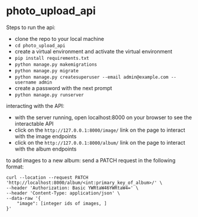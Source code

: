 # photo_upload_api
Steps to run the api:
- clone the repo to your local machine
- `cd photo_upload_api`
- create a virtual environment and activate the virtual environment
- `pip install requirements.txt`
- `python manage.py makemigrations`
- `python manage.py migrate` 
- `python manage.py createsuperuser --email admin@example.com --username admin`
- create a password with the next prompt
- `python manage.py runserver`

interacting with the API:
- with the server running, open localhost:8000 on your browser to see the interactable API
- click on the `http://127.0.0.1:8000/image/` link on the page to interact with the image endpoints
- click on the `http://127.0.0.1:8000/album/` link on the page to interact with the album endpoints

to add images to a new album:
send a PATCH request in the following format: 

```
curl --location --request PATCH 'http://localhost:8000/album/<int:primary_key_of_album>/' \
--header 'Authorization: Basic YWRtaW46YWRtaW4=' \
--header 'Content-Type: application/json' \
--data-raw '{
    "image": [integer ids of images, ]
}'
```

